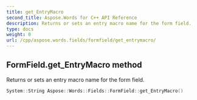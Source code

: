 ```yaml
---
title: get_EntryMacro
second_title: Aspose.Words for C++ API Reference
description: Returns or sets an entry macro name for the form field. 
type: docs
weight: 0
url: /cpp/aspose.words.fields/formfield/get_entrymacro/
---
```

## FormField.get_EntryMacro method


Returns or sets an entry macro name for the form field.

```cpp
System::String Aspose::Words::Fields::FormField::get_EntryMacro()
```


